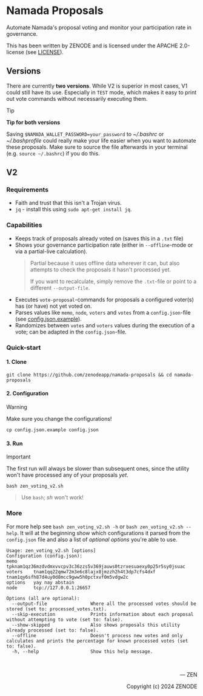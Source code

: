 # Namada Proposals

Automate Namada's proposal voting and monitor your participation rate in governance.

This has been written by ZENODE and is licensed under the APACHE 2.0-license (see [LICENSE](./LICENSE)).

## Versions

There are currently **two versions**. While V2 is superior in most cases, V1 could still have its use. Especially in `TEST` mode, which makes it easy to print out vote commands without necessarily executing them.

> [!TIP]
>
> **Tip for both versions**
> 
> Saving `$NAMADA_WALLET_PASSWORD=your_password` to _~/.bashrc_ or _~/.bashprofile_ could really make your life easier when you want to automate these proposals. Make sure to source the file afterwards in your terminal (e.g. `source ~/.bashrc`) if you do this.

## V2

### Requirements
- Faith and trust that this isn't a Trojan virus.
- `jq` - install this using `sudo apt-get install jq`.

### Capabilities

- Keeps track of proposals already voted on (saves this in a `.txt` file)
- Shows your governance participation rate (either in `--offline`-mode or via a partial-live calculation).
  > Partial because it uses offline data wherever it can, but also attempts to check the proposals it hasn't processed yet.
  >
  > If you want to recalculate, simply remove the `.txt`-file or point to a different `--output-file`.
- Executes `vote-proposal`-commands for proposals a configured voter(s) has (or have) not yet voted on.
- Parses values like `memo`, `node`, `voters` and `votes` from a `config.json`-file (see [config.json.example](/config.json.example)).
- Randomizes between `votes` and `voters` values during the execution of a vote; can be adapted in the `config.json`-file.

### Quick-start

#### 1. Clone
```
git clone https://github.com/zenodeapp/namada-proposals && cd namada-proposals
```

#### 2. Configuration
   
> [!WARNING]
>
> Make sure you change the configurations!

```
cp config.json.example config.json
```

#### 3. Run

> [!IMPORTANT]
>
> The first run will always be slower than subsequent ones, since the utility won't have processed any of your proposals _yet_.

```
bash zen_voting_v2.sh
```
> Use `bash`; _sh_ won't work!

### More

For more help see `bash zen_voting_v2.sh -h` or `bash zen_voting_v2.sh --help`. It will at the beginning show which configurations it parsed from the `config.json` file and also a list of _optional options_ you're able to use.

```
Usage: zen_voting_v2.sh [options]
Configuration (config.json):
memo      tpknam1qz36mzdvdmxvvcpv3c36zzs5v369jauws0tzrxesuaexy0p25r5sy0jsuac
voters    tnam1qq22qmw72m3e6c8lajx8jmzzh2h4t3dp7cfs4dxf tnam1qy6sfh87d4uy0d8mcc9gww5h0pctxvf0m5vdgw2c
options   yay nay abstain
node      tcp://127.0.0.1:26657

Options (all are optional):
  --output-file                Where all the processed votes should be stored (set to: processed_votes.txt).
  --skip-execution             Prints information about each proposal without attempting to vote (set to: false).
  --show-skipped               Also shows proposals this utility already processed (set to: false).
  --offline                    Doesn't process new votes and only calculates and prints the percentage for known processed votes (set to: false).
  -h, --help                   Show this help message.
```

</br>

<p align="right">— ZEN</p>
<p align="right">Copyright (c) 2024 ZENODE</p>
